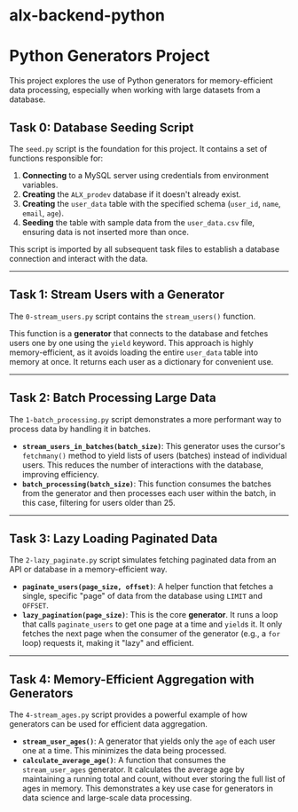 # alx-backend-python

# Python Generators Project

This project explores the use of Python generators for memory-efficient data processing, especially when working with large datasets from a database.

## Task 0: Database Seeding Script

The `seed.py` script is the foundation for this project. It contains a set of functions responsible for:
1.  **Connecting** to a MySQL server using credentials from environment variables.
2.  **Creating** the `ALX_prodev` database if it doesn't already exist.
3.  **Creating** the `user_data` table with the specified schema (`user_id`, `name`, `email`, `age`).
4.  **Seeding** the table with sample data from the `user_data.csv` file, ensuring data is not inserted more than once.

This script is imported by all subsequent task files to establish a database connection and interact with the data.


---

## Task 1: Stream Users with a Generator

The `0-stream_users.py` script contains the `stream_users()` function.

This function is a **generator** that connects to the database and fetches users one by one using the `yield` keyword. This approach is highly memory-efficient, as it avoids loading the entire `user_data` table into memory at once. It returns each user as a dictionary for convenient use.


---

## Task 2: Batch Processing Large Data

The `1-batch_processing.py` script demonstrates a more performant way to process data by handling it in batches.

- **`stream_users_in_batches(batch_size)`**: This generator uses the cursor's `fetchmany()` method to yield lists of users (batches) instead of individual users. This reduces the number of interactions with the database, improving efficiency.
- **`batch_processing(batch_size)`**: This function consumes the batches from the generator and then processes each user within the batch, in this case, filtering for users older than 25.


---

## Task 3: Lazy Loading Paginated Data

The `2-lazy_paginate.py` script simulates fetching paginated data from an API or database in a memory-efficient way.

- **`paginate_users(page_size, offset)`**: A helper function that fetches a single, specific "page" of data from the database using `LIMIT` and `OFFSET`.
- **`lazy_pagination(page_size)`**: This is the core **generator**. It runs a loop that calls `paginate_users` to get one page at a time and `yield`s it. It only fetches the next page when the consumer of the generator (e.g., a `for` loop) requests it, making it "lazy" and efficient.


---

## Task 4: Memory-Efficient Aggregation with Generators

The `4-stream_ages.py` script provides a powerful example of how generators can be used for efficient data aggregation.

- **`stream_user_ages()`**: A generator that yields only the `age` of each user one at a time. This minimizes the data being processed.
- **`calculate_average_age()`**: A function that consumes the `stream_user_ages` generator. It calculates the average age by maintaining a running total and count, without ever storing the full list of ages in memory. This demonstrates a key use case for generators in data science and large-scale data processing.